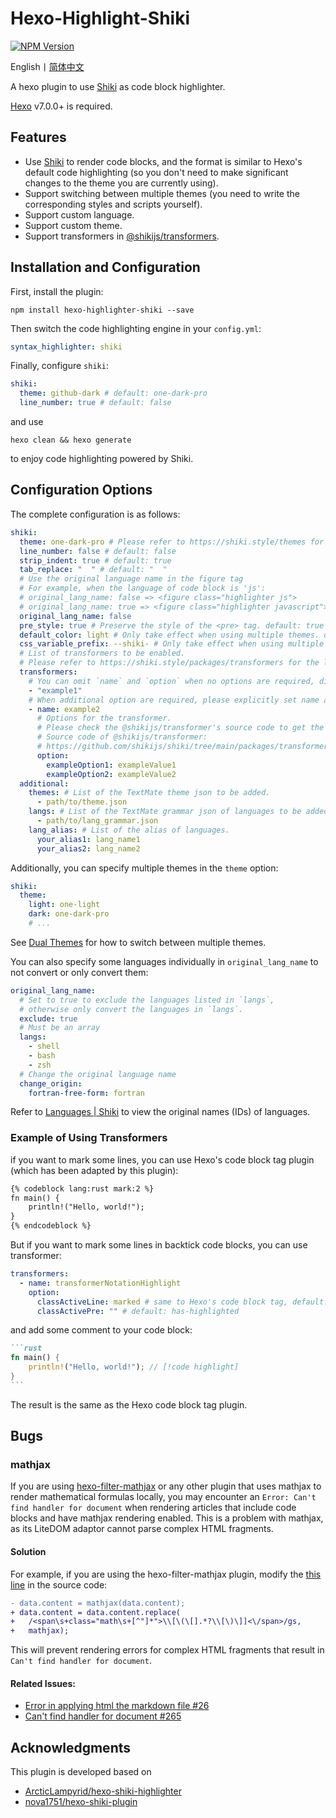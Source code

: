 # Hexo-Highlight-Shiki
[![NPM Version](https://img.shields.io/npm/v/hexo-highlighter-shiki?style=flat)](https://www.npmjs.com/package/hexo-highlighter-shiki)

English丨[简体中文](README_zh-CN.md)

A hexo plugin to use [Shiki](https://github.com/shikijs/shiki) as code block highlighter.

[Hexo](https://github.com/hexojs/hexo) v7.0.0+ is required.

## Features
- Use [Shiki](https://github.com/shikijs/shiki) to render code blocks, and the format is similar to Hexo's default code highlighting (so you don't need to make significant changes to the theme you are currently using).
- Support switching between multiple themes (you need to write the corresponding styles and scripts yourself).
- Support custom language.
- Support custom theme.
- Support transformers in [@shikijs/transformers](https://shiki.style/packages/transformers).

## Installation and Configuration
First, install the plugin:
```shell
npm install hexo-highlighter-shiki --save
```

Then switch the code highlighting engine in your `config.yml`:
```yaml
syntax_highlighter: shiki
```

Finally, configure `shiki`:
```yaml
shiki:
  theme: github-dark # default: one-dark-pro
  line_number: true # default: false
```
and use
```shell
hexo clean && hexo generate
```
to enjoy code highlighting powered by Shiki.

## Configuration Options
The complete configuration is as follows:
```yaml
shiki:
  theme: one-dark-pro # Please refer to https://shiki.style/themes for supported themes.
  line_number: false # default: false
  strip_indent: true # default: true
  tab_replace: "  " # default: "  "
  # Use the original language name in the figure tag
  # For example, when the language of code block is 'js':
  # original_lang_name: false => <figure class="highlighter js">
  # original_lang_name: true => <figure class="highlighter javascript">
  original_lang_name: false
  pre_style: true # Preserve the style of the <pre> tag. default: true
  default_color: light # Only take effect when using multiple themes. default: light
  css_variable_prefix: --shiki- # Only take effect when using multiple themes. default: --shiki-
  # List of transformers to be enabled.
  # Please refer to https://shiki.style/packages/transformers for the list of supported transformers.
  transformers:
    # You can omit `name` and `option` when no options are required, directly using the string.
    - "example1"
    # When additional option are required, please explicitly set name and option.
    - name: example2
      # Options for the transformer.
      # Please check the @shikijs/transformer's source code to get the list of supported options
      # Source code of @shikijs/transformer:
      # https://github.com/shikijs/shiki/tree/main/packages/transformers/src/transformers
      option:
        exampleOption1: exampleValue1
        exampleOption2: exampleValue2
  additional:
    themes: # List of the TextMate theme json to be added.
      - path/to/theme.json
    langs: # List of the TextMate grammar json of languages to be added.
      - path/to/lang_grammar.json
    lang_alias: # List of the alias of languages.
      your_alias1: lang_name1
      your_alias2: lang_name2
```

Additionally, you can specify multiple themes in the `theme` option:
```yaml
shiki:
  theme:
    light: one-light
    dark: one-dark-pro
    # ...
```
See [Dual Themes](https://shiki.style/guide/dual-themes) for how to switch between multiple themes.

You can also specify some languages individually in `original_lang_name` to not convert or only convert them:
```yaml
original_lang_name:
  # Set to true to exclude the languages listed in `langs`,
  # otherwise only convert the languages in `langs`.
  exclude: true
  # Must be an array
  langs:
    - shell
    - bash
    - zsh
  # Change the original language name
  change_origin:
    fortran-free-form: fortran
```
Refer to [Languages | Shiki](https://shiki.style/languages) to view the original names (IDs) of languages.

### Example of Using Transformers
if you want to mark some lines, you can use Hexo's code block tag plugin (which has been adapted by this plugin):
```markdown
{% codeblock lang:rust mark:2 %}
fn main() {
    println!("Hello, world!");
}
{% endcodeblock %}
```

But if you want to mark some lines in backtick code blocks, you can use transformer:
```yaml
transformers:
  - name: transformerNotationHighlight
    option:
      classActiveLine: marked # same to Hexo's code block tag, default: highlighted
      classActivePre: "" # default: has-highlighted
```
and add some comment to your code block:
````markdown
```rust
fn main() {
    println!("Hello, world!"); // [!code highlight]
}
```
````
The result is the same as the Hexo code block tag plugin.

## Bugs
### mathjax
If you are using [hexo-filter-mathjax](https://github.com/next-theme/hexo-filter-mathjax) or any other plugin that uses mathjax to render mathematical formulas locally, you may encounter an `Error: Can't find handler for document` when rendering articles that include code blocks and have mathjax rendering enabled. This is a problem with mathjax, as its LiteDOM adaptor cannot parse complex HTML fragments.

#### Solution
For example, if you are using the hexo-filter-mathjax plugin, modify the [this line](https://github.com/next-theme/hexo-filter-mathjax/blob/20dc61352f8cf4d19425ad1833eb72b467c212ef/index.js#L20C3-L20C40) in the source code:
```diff
- data.content = mathjax(data.content);
+ data.content = data.content.replace(
+   /<span\s+class="math\s+[^"]*">\\[\(\[].*?\\[\)\]]<\/span>/gs,
+   mathjax);
```
This will prevent rendering errors for complex HTML fragments that result in `Can't find handler for document`.

#### Related Issues:
- [Error in applying html the markdown file #26](https://github.com/next-theme/hexo-filter-mathjax/issues/26)
- [Can't find handler for document #265](https://github.com/mathjax/MathJax-src/issues/265)


## Acknowledgments
This plugin is developed based on
- [ArcticLampyrid/hexo-shiki-highlighter](https://github.com/ArcticLampyrid/hexo-shiki-highlighter)
- [nova1751/hexo-shiki-plugin](https://github.com/nova1751/hexo-shiki-plugin)
